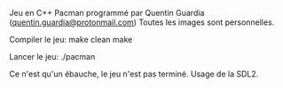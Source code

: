 Jeu en C++ Pacman programmé par Quentin Guardia (quentin.guardia@protonmail.com)
Toutes les images sont personnelles.

Compiler le jeu:
make clean
make

Lancer le jeu:
./pacman

Ce n'est qu'un ébauche, le jeu n'est pas terminé. Usage de la SDL2.

